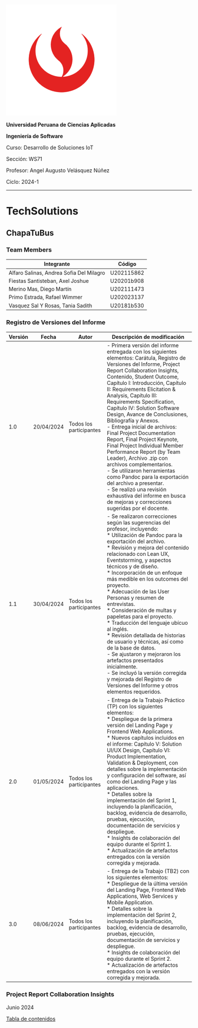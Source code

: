 ![UPC logo](./Resources/images/UPC.png)

**Universidad Peruana de Ciencias Aplicadas**

**Ingeniería de Software**

Curso: Desarrollo de Soluciones IoT

Sección: WS71

Profesor: Angel Augusto Velásquez Núñez

Ciclo: 2024-1

---

# TechSolutions

## ChapaTuBus

### Team Members

| Integrante                               | Código     |
| ---------------------------------------- | ---------- |
| Alfaro Salinas, Andrea Sofia Del Milagro | U202115862 |
| Fiestas Santisteban, Axel Joshue         | U20201b908 |
| Merino Mas, Diego Martín                 | U202111473 |
| Primo Estrada, Rafael Wimmer             | U202023137 |
| Vasquez Sal Y Rosas, Tania Sadith        | U20181b530 |

### Registro de Versiones del Informe


| Versión | Fecha      | Autor                     | Descripción de modificación                                                                                                              |
| ------- | ---------- | ------------------------- | ------------------------------------------------------------------------------------------------------------------------------------------ |
| 1.0     | 20/04/2024 | Todos los participantes  | - Primera versión del informe entregada con los siguientes elementos: Carátula, Registro de Versiones del Informe, Project Report Collaboration Insights, Contenido, Student Outcome, Capítulo I: Introducción, Capítulo II: Requirements Elicitation & Analysis, Capítulo III: Requirements Specification, Capítulo IV: Solution Software Design, Avance de Conclusiones, Bibliografía y Anexos.<br>- Entrega inicial de archivos: Final Project Documentation Report, Final Project Keynote, Final Project Individual Member Performance Report (by Team Leader), Archivo .zip con archivos complementarios.<br>- Se utilizaron herramientas como Pandoc para la exportación del archivo a presentar.<br>- Se realizó una revisión exhaustiva del informe en busca de mejoras y correcciones sugeridas por el docente.                                                                                       |
| 1.1     | 30/04/2024 | Todos los participantes  | - Se realizaron correcciones según las sugerencias del profesor, incluyendo:<br>  * Utilización de Pandoc para la exportación del archivo.<br>  * Revisión y mejora del contenido relacionado con Lean UX, Eventstorming, y aspectos técnicos y de diseño.<br>  * Incorporación de un enfoque más medible en los outcomes del proyecto.<br>  * Adecuación de las User Personas y resumen de entrevistas.<br>  * Consideración de multas y papeletas para el proyecto.<br>  * Traducción del lenguaje ubícuo al inglés.<br>  * Revisión detallada de historias de usuario y técnicas, así como de la base de datos.<br>- Se ajustaron y mejoraron los artefactos presentados inicialmente.<br>- Se incluyó la versión corregida y mejorada del Registro de Versiones del Informe y otros elementos requeridos. |
| 2.0     | 01/05/2024 | Todos los participantes  | - Entrega de la Trabajo Práctico (TP) con los siguientes elementos:<br>  * Despliegue de la primera versión del Landing Page y Frontend Web Applications.<br>  * Nuevos capítulos incluidos en el informe: Capítulo V: Solution UI/UX Design, Capítulo VI: Product Implementation, Validation & Deployment, con detalles sobre la implementación y configuración del software, así como del Landing Page y las aplicaciones.<br>  * Detalles sobre la implementación del Sprint 1, incluyendo la planificación, backlog, evidencia de desarrollo, pruebas, ejecución, documentación de servicios y despliegue.<br>  * Insights de colaboración del equipo durante el Sprint 1.<br>  * Actualización de artefactos entregados con la versión corregida y mejorada. |
| 3.0     | 08/06/2024 | Todos los participantes  | - Entrega de la Trabajo (TB2) con los siguientes elementos:<br>  * Despliegue de la última versión del Landing Page, Frontend Web Applications, Web Services y Mobile Application.<br>  * Detalles sobre la implementación del Sprint 2, incluyendo la planificación, backlog, evidencia de desarrollo, pruebas, ejecución, documentación de servicios y despliegue.<br>  * Insights de colaboración del equipo durante el Sprint 2.<br>  * Actualización de artefactos entregados con la versión corregida y mejorada. |

### Project Report Collaboration Insights

Junio 2024

[Tabla de contenidos](./Tabla_de_contenidos.md)
